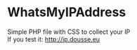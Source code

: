 # WhatsMyIPAddress
Simple PHP file with CSS to collect your IP <br/>
If you test it: http://ip.dousse.eu
